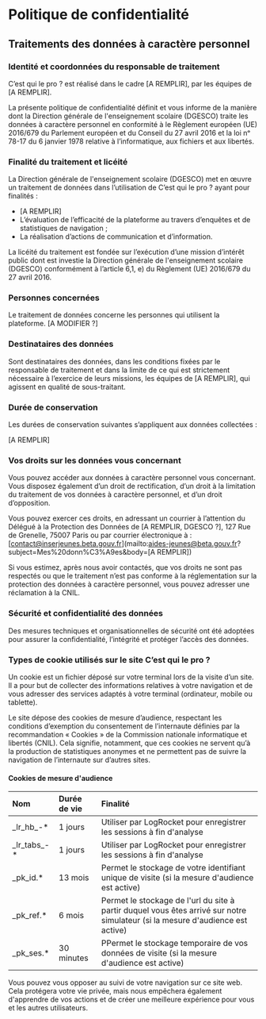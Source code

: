 # Politique de confidentialité

## Traitements des données à caractère personnel

### Identité et coordonnées du responsable de traitement

C’est qui le pro ? est réalisé dans le cadre [A REMPLIR], par les équipes de [A REMPLIR].

La présente politique de confidentialité définit et vous informe de la manière dont la Direction générale de l'enseignement scolaire (DGESCO) traite les données à caractère personnel en conformité à le Règlement européen (UE) 2016/679 du Parlement européen et du Conseil du 27 avril 2016 et la loi nᵒ 78-17 du 6 janvier 1978 relative à l’informatique, aux fichiers et aux libertés.

### Finalité du traitement et licéité

La Direction générale de l'enseignement scolaire (DGESCO) met en œuvre un traitement de données dans l’utilisation de C’est qui le pro ? ayant pour finalités :

- [A REMPLIR]
- L’évaluation de l’efficacité de la plateforme au travers d’enquêtes et de statistiques de navigation ;
- La réalisation d’actions de communication et d’information.

La licéité du traitement est fondée sur l’exécution d’une mission d’intérêt public dont est investie la Direction générale de l'enseignement scolaire (DGESCO) conformément à l’article 6,1, e) du Règlement (UE) 2016/679 du 27 avril 2016.

### Personnes concernées

Le traitement de données concerne les personnes qui utilisent la plateforme.
[A MODIFIER ?]

### Destinataires des données

Sont destinataires des données, dans les conditions fixées par le responsable de traitement et dans la limite de ce qui est strictement nécessaire à l’exercice de leurs missions, les équipes de [A REMPLIR], qui agissent en qualité de sous-traitant.

### Durée de conservation

Les durées de conservation suivantes s’appliquent aux données collectées :

[A REMPLIR]

### Vos droits sur les données vous concernant

Vous pouvez accéder aux données à caractère personnel vous concernant. Vous disposez également d’un droit de rectification, d’un droit à la limitation du traitement de vos données à caractère personnel, et d’un droit d’opposition.

Vous pouvez exercer ces droits, en adressant un courrier à l’attention du Délégué à la Protection des Données de [A REMPLIR, DGESCO ?], 127 Rue de Grenelle, 75007 Paris ou par courrier électronique à : [contact@inserjeunes.beta.gouv.fr](mailto:aides-jeunes@beta.gouv.fr?subject=Mes%20donn%C3%A9es&body=[A REMPLIR])

Si vous estimez, après nous avoir contactés, que vos droits ne sont pas respectés ou que le traitement n’est pas conforme à la réglementation sur la protection des données à caractère personnel, vous pouvez adresser une réclamation à la CNIL.

### Sécurité et confidentialité des données

Des mesures techniques et organisationnelles de sécurité ont été adoptées pour assurer la confidentialité, l’intégrité et protéger l’accès des données.

### Types de cookie utilisés sur le site C’est qui le pro ?

Un cookie est un fichier déposé sur votre terminal lors de la visite d’un site. Il a pour but de collecter des informations relatives à votre navigation et de vous adresser des services adaptés à votre terminal (ordinateur, mobile ou tablette).

Le site dépose des cookies de mesure d’audience, respectant les conditions d’exemption du consentement de l’internaute définies par la recommandation « Cookies » de la Commission nationale informatique et libertés (CNIL). Cela signifie, notamment, que ces cookies ne servent qu’à la production de statistiques anonymes et ne permettent pas de suivre la navigation de l’internaute sur d’autres sites.

#### Cookies de mesure d'audience

| Nom            | Durée de vie | Finalité                                                                                                                       |
| :------------- | :----------- | :----------------------------------------------------------------------------------------------------------------------------- |
| \_lr_hb\_-\*   | 1 jours      | Utiliser par LogRocket pour enregistrer les sessions à fin d'analyse                                                           |
| \_lr_tabs\_-\* | 1 jours      | Utiliser par LogRocket pour enregistrer les sessions à fin d'analyse                                                           |
| \_pk_id.\*     | 13 mois      | Permet le stockage de votre identifiant unique de visite (si la mesure d'audience est active)                                  |
| \_pk_ref.\*    | 6 mois       | Permet le stockage de l'url du site à partir duquel vous êtes arrivé sur notre simulateur (si la mesure d'audience est active) |
| \_pk_ses.\*    | 30 minutes   | PPermet le stockage temporaire de vos données de visite (si la mesure d'audience est active)                                   |

Vous pouvez vous opposer au suivi de votre navigation sur ce site web. Cela protégera votre vie privée, mais nous empêchera également d'apprendre de vos actions et de créer une meilleure expérience pour vous et les autres utilisateurs.
